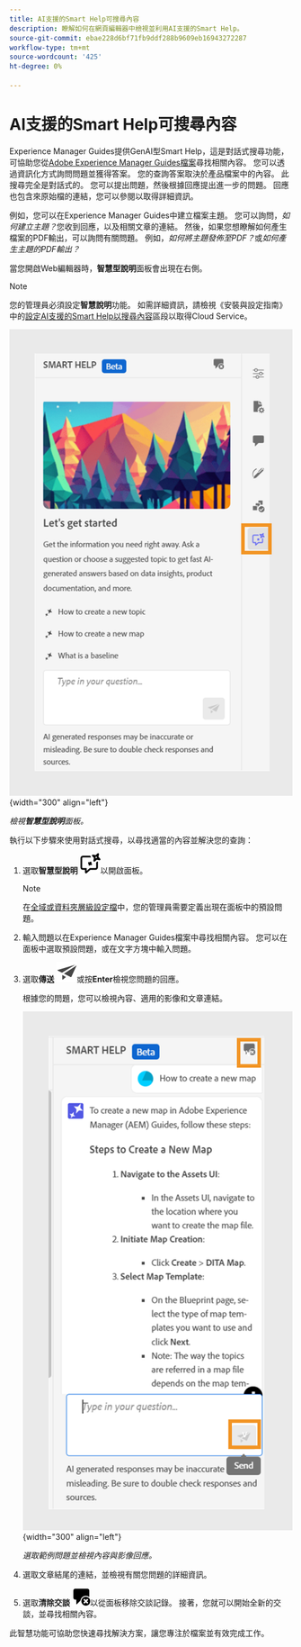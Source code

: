 ```yaml
---
title: AI支援的Smart Help可搜尋內容
description: 瞭解如何在網頁編輯器中檢視並利用AI支援的Smart Help。
source-git-commit: ebae228d6bf71fb9ddf288b9609eb16943272287
workflow-type: tm+mt
source-wordcount: '425'
ht-degree: 0%

---
```



# AI支援的Smart Help可搜尋內容



Experience Manager Guides提供GenAI型Smart Help，這是對話式搜尋功能，可協助您從[Adobe Experience Manager Guides檔案](https://experienceleague.adobe.com/en/docs/experience-manager-guides/using/overview)尋找相關內容。
您可以透過資訊化方式詢問問題並獲得答案。 您的查詢答案取決於產品檔案中的內容。 此搜尋完全是對話式的。 您可以提出問題，然後根據回應提出進一步的問題。 回應也包含來原始檔的連結，您可以參閱以取得詳細資訊。

例如，您可以在Experience Manager Guides中建立檔案主題。 您可以詢問，*如何建立主題？*&#x200B;您收到回應，以及相關文章的連結。 然後，如果您想瞭解如何產生檔案的PDF輸出，可以詢問有關問題。 例如，*如何將主題發佈至PDF？*&#x200B;或&#x200B;*如何產生主題的PDF輸出？*



當您開啟Web編輯器時，**智慧型說明**&#x200B;面板會出現在右側。



>[!NOTE]
>
> 您的管理員必須設定&#x200B;**智慧說明**&#x200B;功能。 如需詳細資訊，請檢視《安裝與設定指南》中的[設定AI支援的Smart Help以搜尋內容](../cs-install-guide/conf-smart-help.md)區段以取得Cloud Service。

![智慧型說明面板](images/smart-help-panel.png){width="300" align="left"}

*檢視&#x200B;**智慧型說明**面板。*

執行以下步驟來使用對話式搜尋，以尋找適當的內容並解決您的查詢：

1. 選取&#x200B;**智慧型說明** ![智慧型說明圖示](images/smart-help-icon.svg)以開啟面板。



   >[!NOTE]
   >
   > 在[全域或資料夾層級設定檔](../cs-install-guide/conf-folder-level.md#conf-ai-guides-assistant)中，您的管理員需要定義出現在面板中的預設問題。

1. 輸入問題以在Experience Manager Guides檔案中尋找相關內容。 您可以在面板中選取預設問題，或在文字方塊中輸入問題。

1. 選取&#x200B;**傳送** ![傳送圖示](images/send-icon.svg)或按&#x200B;**Enter**&#x200B;檢視您問題的回應。

   根據您的問題，您可以檢視內容、適用的影像和文章連結。

   ![智慧型說明面板回應](images/smart-help-panel-response.png){width="300" align="left"}


   *選取範例問題並檢視內容與影像回應。*





1. 選取文章結尾的連結，並檢視有關您問題的詳細資訊。


1. 選取&#x200B;**清除交談** ![清除交談](images/clear-conversation-icon.svg)以從面板移除交談記錄。 接著，您就可以開始全新的交談，並尋找相關內容。

此智慧功能可協助您快速尋找解決方案，讓您專注於檔案並有效完成工作。